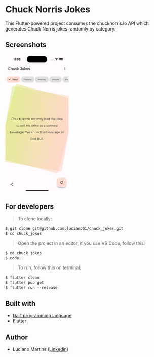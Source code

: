 # Chuck Norris Jokes
This Flutter-powered project consumes the chucknorris.io API which generates Chuck Norris jokes randomly by category.

## Screenshots
<p float="left">
  <img width="200" src="https://github.com/luciano01/chuck_jokes/blob/master/lib/core/assets/screenshots/HomeView.png">
</p>

## For developers
> To clone locally:
```
$ git clone git@github.com:luciano01/chuck_jokes.git
$ cd chuck_jokes
```
> Open the project in an editor, if you use VS Code, follow this:
```
$ cd chuck_jokes
$ code .
```
> To run, follow this on terminal:
```
$ flutter clean
$ flutter pub get
$ flutter run --release
```

## Built with
- [Dart programming language](https://dart.dev/)
- [Flutter](https://flutter.dev/)

## Author
- Luciano Martins ([Linkedin](https://br.linkedin.com/in/luciano01))
